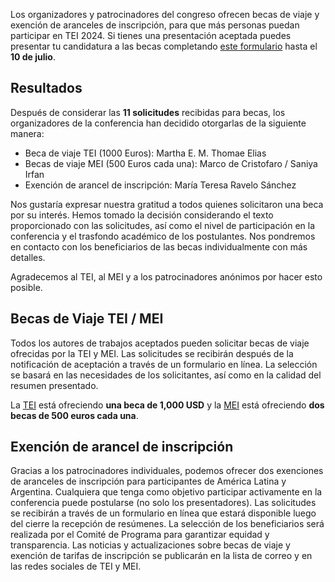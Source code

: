 Los organizadores y patrocinadores del congreso ofrecen becas de viaje y exención de aranceles de inscripción, para que más personas puedan participar en TEI 2024. Si tienes una presentación aceptada puedes presentar tu candidatura a las becas completando [este formulario](https://forms.gle/J8p4jQywKcdq1z3j9) hasta el **10 de julio**.

<!-- Si estás interesado en convertirte en un patrocinador, ya sea como individuo o institución, envíanos un correo electrónico a [hdlabconicet@gmail.com](mailto:hdlabconicet@gmail.com). -->

## Resultados

Después de considerar las **11 solicitudes** recibidas para becas, los organizadores de la conferencia han decidido otorgarlas de la siguiente manera:

- Beca de viaje TEI (1000 Euros): Martha E. M. Thomae Elias
- Becas de viaje MEI (500 Euros cada una): Marco de Cristofaro / Saniya Irfan
- Exención de arancel de inscripción: María Teresa Ravelo Sánchez

Nos gustaría expresar nuestra gratitud a todos quienes solicitaron una beca por su interés. Hemos tomado la decisión considerando el texto proporcionado con las solicitudes, así como el nivel de participación en la conferencia y el trasfondo académico de los postulantes. Nos pondremos en contacto con los beneficiarios de las becas individualmente con más detalles.

Agradecemos al TEI, al MEI y a los patrocinadores anónimos por hacer esto posible.

## Becas de Viaje TEI / MEI

Todos los autores de trabajos aceptados pueden solicitar becas de viaje ofrecidas por la TEI y MEI. Las solicitudes se recibirán después de la notificación de aceptación a través de un formulario en línea. La selección se basará en las necesidades de los solicitantes, así como en la calidad del resumen presentado.

La [TEI](https://tei-c.org/) está ofreciendo **una beca de 1,000 USD** y la [MEI](https://music-encoding.org/) está ofreciendo **dos becas de 500 euros cada una**.

## Exención de arancel de inscripción

Gracias a los patrocinadores individuales, podemos ofrecer dos exenciones de aranceles de inscripción para participantes de América Latina y Argentina. Cualquiera que tenga como objetivo participar activamente en la conferencia puede postularse (no solo los presentadores). Las solicitudes se recibirán a través de un formulario en línea que estará disponible luego del cierre la recepción de resúmenes. La selección de los beneficiarios será realizada por el Comité de Programa para garantizar equidad y transparencia. Las noticias y actualizaciones sobre becas de viaje y exención de tarifas de inscripción se publicarán en la lista de correo y en las redes sociales de TEI y MEI.







